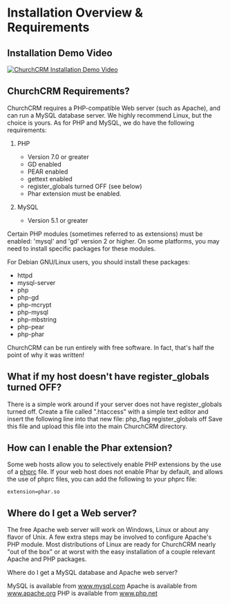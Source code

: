 # Installation Overview & Requirements

## Installation Demo Video

[![ChurchCRM Installation Demo Video](http://img.youtube.com/vi/SMjZpo3aO5Q/0.jpg)](http://www.youtube.com/watch?v=SMjZpo3aO5Q "ChurchCRM Installation Demo Video")

## ChurchCRM Requirements?

ChurchCRM requires a PHP-compatible Web server (such as Apache), 
and can run a MySQL database server.  We highly recommend Linux, but the choice is yours. 
As for PHP and MySQL, we do
have the following requirements:

1. PHP   
      * Version 7.0 or greater
      * GD enabled
      * PEAR enabled
      * gettext enabled
      * register_globals turned OFF (see below)
      * Phar extension must be enabled.

2. MySQL 
      * Version 5.1 or greater

Certain PHP modules (sometimes referred to as extensions) must be enabled:
'mysql' and 'gd' version 2 or higher.  On some platforms, you may need to
install specific packages for these modules.

For Debian GNU/Linux users, you should install these packages:
+ httpd
+ mysql-server
+ php
+ php-gd
+ php-mcrypt
+ php-mysql
+ php-mbstring
+ php-pear
+ php-phar

ChurchCRM can be run entirely with free software.  In fact, that's
half the point of why it was written!

## What if my host doesn't have register_globals turned OFF?

There is a simple work around if your server does not have register_globals
turned off. Create a file called ".htaccess" with a simple text editor and 
insert the following line into that new file:
	php_flag register_globals off
Save this file and upload this file into the main ChurchCRM directory.

## How can I enable the Phar extension?

Some web hosts allow you to selectively enable PHP extensions by the use of a [phprc](http://php.net/manual/en/configuration.php) file.
If your web host does not enable Phar by default, and allows the use of phprc files,
you can add the following to your phprc file:
```
extension=phar.so
```


## Where do I get a Web server?

The free Apache web server will work on Windows, Linux or about any
flavor of Unix.  A few extra steps may be involved to configure Apache's
PHP module.  Most distributions of Linux are ready for ChurchCRM nearly
"out of the box" or at worst with the easy installation of a couple
relevant Apache and PHP packages.

Where do I get a MySQL database and Apache web server?

MySQL is available from www.mysql.com
Apache is available from www.apache.org
PHP is available from www.php.net
